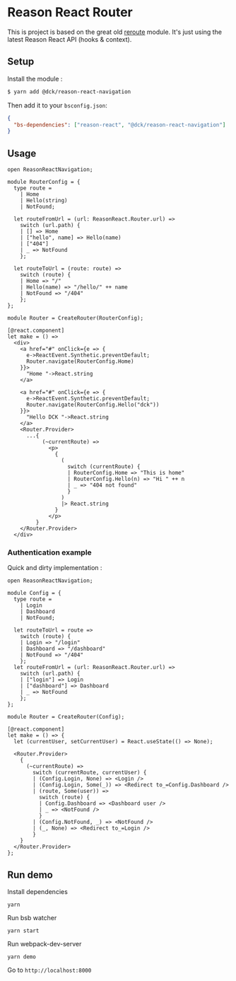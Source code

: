 # Reason React Router

This is project is based on the great old [reroute](https://github.com/callstackincubator/reroute) module.
It's just using the latest Reason React API (hooks & context).

## Setup

Install the module :

```bash
$ yarn add @dck/reason-react-navigation
```

Then add it to your `bsconfig.json`:

```json
{
  "bs-dependencies": ["reason-react", "@dck/reason-react-navigation"]
}
```

## Usage

```reason
open ReasonReactNavigation;

module RouterConfig = {
  type route =
    | Home
    | Hello(string)
    | NotFound;

  let routeFromUrl = (url: ReasonReact.Router.url) =>
    switch (url.path) {
    | [] => Home
    | ["hello", name] => Hello(name)
    | ["404"]
    | _ => NotFound
    };

  let routeToUrl = (route: route) =>
    switch (route) {
    | Home => "/"
    | Hello(name) => "/hello/" ++ name
    | NotFound => "/404"
    };
};

module Router = CreateRouter(RouterConfig);

[@react.component]
let make = () =>
  <div>
    <a href="#" onClick={e => {
      e->ReactEvent.Synthetic.preventDefault;
      Router.navigate(RouterConfig.Home)
    }}>
      "Home "->React.string
    </a>

    <a href="#" onClick={e => {
      e->ReactEvent.Synthetic.preventDefault;
      Router.navigate(RouterConfig.Hello("dck"))
    }}>
      "Hello DCK "->React.string
    </a>
    <Router.Provider>
      ...{
           (~currentRoute) =>
             <p>
               {
                 (
                   switch (currentRoute) {
                   | RouterConfig.Home => "This is home"
                   | RouterConfig.Hello(n) => "Hi " ++ n
                   | _ => "404 not found"
                   }
                 )
                 |> React.string
               }
             </p>
         }
    </Router.Provider>
  </div>
```

### Authentication example

Quick and dirty implementation :

```reason
open ReasonReactNavigation;

module Config = {
  type route =
    | Login
    | Dashboard
    | NotFound;

  let routeToUrl = route =>
    switch (route) {
    | Login => "/login"
    | Dashboard => "/dashboard"
    | NotFound => "/404"
    };
  let routeFromUrl = (url: ReasonReact.Router.url) =>
    switch (url.path) {
    | ["login"] => Login
    | ["dashboard"] => Dashboard
    | _ => NotFound
    };
};

module Router = CreateRouter(Config);

[@react.component]
let make = () => {
  let (currentUser, setCurrentUser) = React.useState(() => None);

  <Router.Provider>
    {
      (~currentRoute) =>
        switch (currentRoute, currentUser) {
        | (Config.Login, None) => <Login />
        | (Config.Login, Some(_)) => <Redirect to_=Config.Dashboard />
        | (route, Some(user)) =>
          switch (route) {
          | Config.Dashboard => <Dashboard user />
          | _ => <NotFound />
          }
        | (Config.NotFound, _) => <NotFound />
        | (_, None) => <Redirect to_=Login />
        }
    }
  </Router.Provider>
};
```

## Run demo

Install dependencies

```
yarn
```

Run bsb watcher

```
yarn start
```

Run webpack-dev-server

```
yarn demo
```

Go to `http://localhost:8000`
